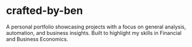 # crafted-by-ben
A personal portfolio showcasing projects with a focus on general analysis, automation, and business insights. Built to highlight my skills in Financial and Business Economics.
